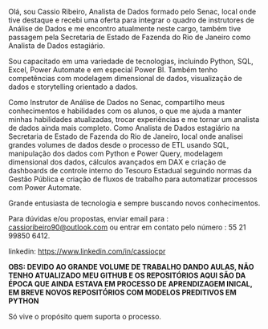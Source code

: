 Olá, sou Cassio Ribeiro, Analista de Dados formado pelo Senac, local onde tive destaque e recebi uma oferta para integrar o quadro de instrutores de Análise de Dados e me encontro atualmente neste cargo, também tive passagem pela Secretaria de Estado de Fazenda do Rio de Janeiro como Analista de Dados estagiário.

Sou capacitado em uma variedade de tecnologias, incluindo Python, SQL, Excel, Power Automate e em especial Power BI. Também tenho competências com modelagem dimensional de dados, visualização de dados e storytelling orientado a dados.

Como Instrutor de Análise de Dados no Senac, compartilho meus conhecimentos e habilidades com os alunos, o que me ajuda a manter minhas habilidades atualizadas, trocar experiências e me tornar um analista de dados ainda mais completo.
Como Analista de Dados estagiário na Secretaria de Estado de Fazenda do Rio de Janeiro, local onde analisei grandes volumes de dados desde o processo de ETL usando SQL, manipulação dos dados com Python e Power Query, modelagem dimensional dos dados, cálculos avançados em DAX e criação de dashboards de controle interno do Tesouro Estadual seguindo normas da Gestão Pública e criação  de fluxos de trabalho para automatizar processos com Power Automate.

Grande entusiasta de tecnologia e sempre buscando novos conhecimentos.

Para dúvidas e/ou propostas, enviar email para : cassioribeiro90@outlook.com ou entrar em contato pelo número : 55 21 99850 6412.

linkedin: https://www.linkedin.com/in/cassiocpr

**OBS: DEVIDO AO GRANDE VOLUME DE TRABALHO DANDO AULAS, NÃO TENHO ATUALIZADO MEU GITHUB E OS REPOSITÓRIOS AQUI SÃO DA ÉPOCA QUE AINDA ESTAVA EM PROCESSO DE APRENDIZAGEM INICAL, EM BREVE NOVOS REPOSITÓRIOS COM MODELOS PREDITIVOS EM PYTHON**

Só vive o propósito quem suporta o processo.
